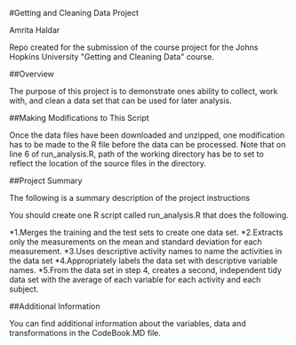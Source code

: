 #Getting and Cleaning Data Project

Amrita Haldar

Repo created for the submission of the course project for the Johns Hopkins University "Getting and Cleaning Data" course.

##Overview

The purpose of this project is to demonstrate ones ability to collect, work with, and clean a data set that can be used for later analysis.

##Making Modifications to This Script

Once the data files have been downloaded and unzipped, one modification has to be made to the R file before the data can be processed. 
Note that on line 6 of run_analysis.R, path of the working directory has be to set to reflect the location of the source files in the directory.

##Project Summary

The following is a summary description of the project instructions

You should create one R script called run_analysis.R that does the following.

*1.Merges the training and the test sets to create one data set.
*2.Extracts only the measurements on the mean and standard deviation for each measurement.
*3.Uses descriptive activity names to name the activities in the data set
*4.Appropriately labels the data set with descriptive variable names.
*5.From the data set in step 4, creates a second, independent tidy data set with the average of each variable for each activity and each subject.

##Additional Information

You can find additional information about the variables, data and transformations in the CodeBook.MD file.
